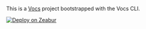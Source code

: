 This is a [Vocs](https://vocs.dev) project bootstrapped with the Vocs CLI.

[![Deploy on Zeabur](https://zeabur.com/button.svg)](https://zeabur.com/templates/6072NM)
